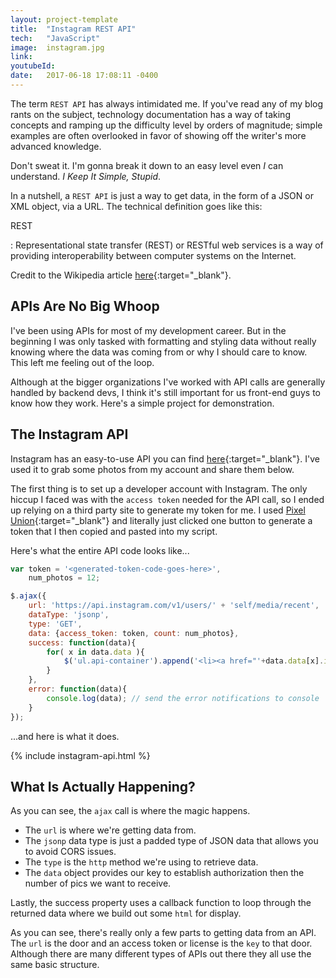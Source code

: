 ```yaml
---
layout: project-template
title:  "Instagram REST API"
tech:   "JavaScript"
image:  instagram.jpg
link:
youtubeId:
date:   2017-06-18 17:08:11 -0400
---
```

The term `REST API` has always intimidated me. If you've read any of my blog rants on the subject, technology documentation has a way of taking concepts and ramping up the difficulty level by orders of magnitude; simple examples are often overlooked in favor of showing off the writer's more advanced knowledge.

Don't sweat it. I'm gonna break it down to an easy level even *I* can understand. *I Keep It Simple, Stupid*.

In a nutshell, a `REST API` is just a way to get data, in the form of a JSON or XML object, via a URL. The technical definition goes like this:

REST

: Representational state transfer (REST) or RESTful web services is a way of providing interoperability between computer systems on the Internet.


Credit to the Wikipedia article [here](https://en.wikipedia.org/wiki/Representational_state_transfer){:target="_blank"}.

## APIs Are No Big Whoop

I've been using APIs for most of my development career. But in the beginning I was only tasked with formatting and styling data without really knowing where the data was coming from or why I should care to know. This left me feeling out of the loop.

Although at the bigger organizations I've worked with API calls are generally handled by backend devs, I think it's still important for us front-end guys to know how they work. Here's a simple project for demonstration.

## The Instagram API

Instagram has an easy-to-use API you can find [here](https://www.instagram.com/developer/){:target="_blank"}. I've used it to grab some photos from my account and share them below.

The first thing is to set up a developer account with Instagram. The only hiccup I faced was with the `access token` needed for the API call, so I ended up relying on a third party site to generate my token for me. I used [Pixel Union](http://instagram.pixelunion.net/){:target="_blank"} and literally just clicked one button to generate a token that I then copied and pasted into my script.

Here's what the entire API code looks like...

```javascript
var token = '<generated-token-code-goes-here>',
    num_photos = 12;

$.ajax({
    url: 'https://api.instagram.com/v1/users/' + 'self/media/recent',
    dataType: 'jsonp',
    type: 'GET',
    data: {access_token: token, count: num_photos},
    success: function(data){
        for( x in data.data ){
            $('ul.api-container').append('<li><a href="'+data.data[x].images.standard_resolution.url+'" target="_blank"><img src="'+data.data[x].images.low_resolution.url+'"></a></li>');
        }
    },
    error: function(data){
        console.log(data); // send the error notifications to console
    }
});
```

...and here is what it does.

{% include instagram-api.html %}

## What Is Actually Happening?

As you can see, the `ajax` call is where the magic happens.

 - The `url` is where we're getting data from.
 - The `jsonp` data type is just a padded type of JSON data that allows you to avoid CORS issues.
 - The `type` is the `http` method we're using to retrieve data.
 - The `data` object provides our key to establish authorization then the number of pics we want to receive.

Lastly, the success property uses a callback function to loop through the returned data where we build out some `html` for display.

As you can see, there's really only a few parts to getting data from an API. The `url` is the door and an access token or license is the `key` to that door. Although there are many different types of APIs out there they all use the same basic structure.
